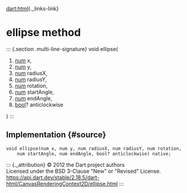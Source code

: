 [dart:html](../../dart-html/dart-html-library){._links-link}

ellipse method
==============

::: {.section .multi-line-signature}
void ellipse(

1.  [num](../../dart-core/num-class) x,
2.  [num](../../dart-core/num-class) y,
3.  [num](../../dart-core/num-class) radiusX,
4.  [num](../../dart-core/num-class) radiusY,
5.  [num](../../dart-core/num-class) rotation,
6.  [num](../../dart-core/num-class) startAngle,
7.  [num](../../dart-core/num-class) endAngle,
8.  [bool](../../dart-core/bool-class)? anticlockwise

)
:::

Implementation {#source}
--------------

``` {.language-dart data-language="dart"}
void ellipse(num x, num y, num radiusX, num radiusY, num rotation,
    num startAngle, num endAngle, bool? anticlockwise) native;
```

::: {._attribution}
© 2012 the Dart project authors\
Licensed under the BSD 3-Clause \"New\" or \"Revised\" License.\
<https://api.dart.dev/stable/2.18.5/dart-html/CanvasRenderingContext2D/ellipse.html>
:::
